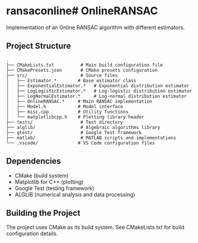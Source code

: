 # ransaconline# OnlineRANSAC

Implementation of an Online RANSAC algorithm with different estimators.

## Project Structure

```
.
├── CMakeLists.txt          # Main build configuration file
├── CMakePresets.json       # CMake presets configuration
├── src/                    # Source files
│   ├── Estimator.*        # Base estimator class
│   ├── ExponentialEstimator.*   # Exponential distribution estimator
│   ├── LogLogisticEstimator.*   # Log-logistic distribution estimator
│   ├── LogNormalEstimator.*     # Log-normal distribution estimator
│   ├── OnlineRANSAC.*     # Main RANSAC implementation
│   ├── Model.h            # Model interface
│   ├── misc.cpp           # Utility functions
│   └── matplotlibcpp.h    # Plotting library header
├── tests/                  # Test directory
├── alglib/                 # Algebraic algorithms library
├── gtest/                  # Google Test framework
├── matlab/                 # MATLAB scripts and implementations
└── .vscode/               # VS Code configuration files
```

## Dependencies

- CMake (build system)
- Matplotlib for C++ (plotting)
- Google Test (testing framework)
- ALGLIB (numerical analysis and data processing)

## Building the Project

The project uses CMake as its build system. See CMakeLists.txt for build configuration details.